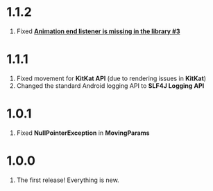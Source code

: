 # 1.1.2

1. Fixed [**Animation end listener is missing in the library #3**](https://github.com/Scalified/viewmover/issues/3)

# 1.1.1

1. Fixed movement for **KitKat API** (due to rendering issues in **KitKat**)
2. Changed the standard Android logging API to **SLF4J Logging API**

# 1.0.1

1. Fixed **NullPointerException** in **MovingParams**

# 1.0.0

1. The first release! Everything is new.
